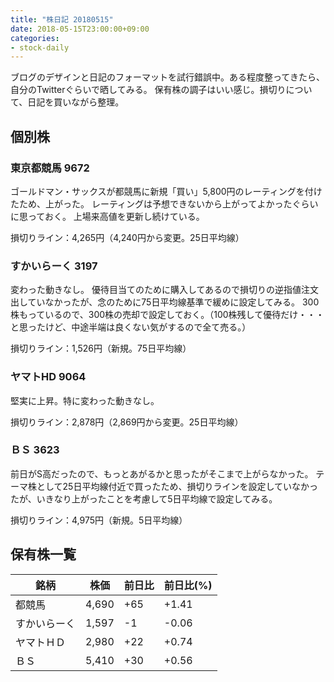```yaml
---
title: "株日記 20180515"
date: 2018-05-15T23:00:00+09:00
categories:
- stock-daily
---
```


ブログのデザインと日記のフォーマットを試行錯誤中。ある程度整ってきたら、自分のTwitterぐらいで晒してみる。
保有株の調子はいい感じ。損切りについて、日記を買いながら整理。

<!--more-->

## 個別株

### 東京都競馬 9672

ゴールドマン・サックスが都競馬に新規「買い」5,800円のレーティングを付けたため、上がった。
レーティングは予想できないから上がってよかったぐらいに思っておく。
上場来高値を更新し続けている。

損切りライン：4,265円（4,240円から変更。25日平均線）

### すかいらーく 3197

変わった動きなし。
優待目当てのために購入してあるので損切りの逆指値注文出していなかったが、念のために75日平均線基準で緩めに設定してみる。
300株もっているので、300株の売却で設定しておく。（100株残して優待だけ・・・と思ったけど、中途半端は良くない気がするので全て売る。）

損切りライン：1,526円（新規。75日平均線）

### ヤマトHD 9064

堅実に上昇。特に変わった動きなし。

損切りライン：2,878円（2,869円から変更。25日平均線）

### ＢＳ 3623

前日がS高だったので、もっとあがるかと思ったがそこまで上がらなかった。
テーマ株として25日平均線付近で買ったため、損切りラインを設定していなかったが、いきなり上がったことを考慮して5日平均線で設定してみる。

損切りライン：4,975円（新規。5日平均線）

## 保有株一覧

|銘柄|株価|前日比|前日比(%)|
|---|---|---|---|
|都競馬|4,690|+65|+1.41|
|すかいらーく|1,597|-1|-0.06|
|ヤマトＨＤ|2,980|+22|+0.74|
|ＢＳ|5,410|+30|+0.56|
